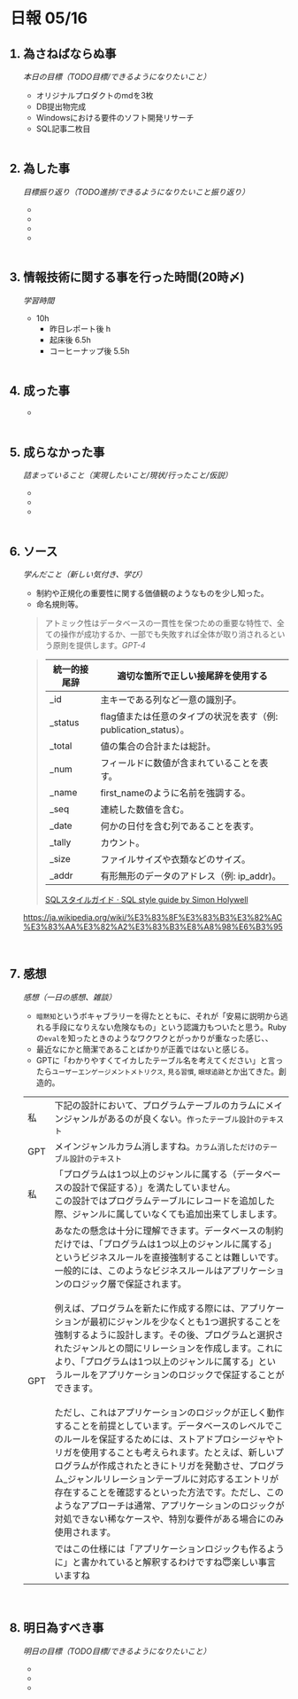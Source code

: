 # 日報 05/16


<ol>

## <li>為さねばならぬ事</li>

*本日の目標（TODO目標/できるようになりたいこと）*

  - オリジナルプロダクトのmdを3枚
  - DB提出物完成
  - Windowsにおける要件のソフト開発リサーチ
  - SQL記事二枚目

<br>

## <li>為した事</li>

*目標振り返り（TODO進捗/できるようになりたいこと振り返り）*

  - 
  - 
  - 
  - 

<br>


## <li>情報技術に関する事を行った時間(20時〆)</li>

*学習時間*

  - 10h
    - 昨日レポート後 h
    - 起床後 6.5h
    - コーヒーナップ後 5.5h

<br>


## <li>成った事</li>

  - 

<br>


## <li>成らなかった事</li>

*詰まっていること（実現したいこと/現状/行ったこと/仮説）*

  - 
  - 
  - 

<br>


## <li>ソース</li>

*学んだこと（新しい気付き、学び）*

  - 制約や正規化の重要性に関する価値観のようなものを少し知った。
  - 命名規則等。

  >アトミック性はデータベースの一貫性を保つための重要な特性で、全ての操作が成功するか、一部でも失敗すれば全体が取り消されるという原則を提供します。*GPT-4*

>|統一的接尾辞|適切な箇所で正しい接尾辞を使用する|
>|-|-|
>| _id | 主キーである列など一意の識別子。 |
>| _status | flag値または任意のタイプの状況を表す（例: publication_status）。 |
>| _total | 値の集合の合計または総計。 |
>| _num | フィールドに数値が含まれていることを表す。 |
>| _name | first_nameのように名前を強調する。 |
>| _seq | 連続した数値を含む。 |
>| _date | 何かの日付を含む列であることを表す。 |
>| _tally | カウント。 |
>| _size | ファイルサイズや衣類などのサイズ。 |
>| _addr | 有形無形のデータのアドレス（例: ip_addr)。 |
>
>[SQLスタイルガイド · SQL style guide by Simon Holywell](https://www.sqlstyle.guide/ja/)

https://ja.wikipedia.org/wiki/%E3%83%8F%E3%83%B3%E3%82%AC%E3%83%AA%E3%82%A2%E3%83%B3%E8%A8%98%E6%B3%95

<br>


## <li>感想</li>

*感想（一日の感想、雑談）*

  - `暗黙知`というボキャブラリーを得たとともに、それが「安易に説明から逃れる手段になりえない危険なもの」という認識力もついたと思う。Rubyの`eval`を知ったときのようなワクワクとがっかりが重なった感じ、、
  - 最近なにかと簡潔であることばかりが正義ではないと感じる。
  - GPTに「わかりやすくてイカしたテーブル名を考えてください」と言ったら`ユーザーエンゲージメントメトリクス`, `見る習慣`, `眼球追跡`とか出てきた。創造的。

  |||
  |-|-|
  | 私  | 下記の設計において、プログラムテーブルのカラムにメインジャンルがあるのが良くない。`作ったテーブル設計のテキスト` |
  | GPT | メインジャンルカラム消しますね。`カラム消しただけのテーブル設計のテキスト` |
  | 私  | 「プログラムは1つ以上のジャンルに属する（データベースの設計で保証する）」を満たしていません。<br>この設計ではプログラムテーブルにレコードを追加した際、ジャンルに属していなくても追加出来てしまします。 |
  | GPT | あなたの懸念は十分に理解できます。データベースの制約だけでは、「プログラムは1つ以上のジャンルに属する」というビジネスルールを直接強制することは難しいです。一般的には、このようなビジネスルールはアプリケーションのロジック層で保証されます。<br><br>例えば、プログラムを新たに作成する際には、アプリケーションが最初にジャンルを少なくとも1つ選択することを強制するように設計します。その後、プログラムと選択されたジャンルとの間にリレーションを作成します。これにより、「プログラムは1つ以上のジャンルに属する」というルールをアプリケーションのロジックで保証することができます。<br><br>ただし、これはアプリケーションのロジックが正しく動作することを前提としています。データベースのレベルでこのルールを保証するためには、ストアドプロシージャやトリガを使用することも考えられます。たとえば、新しいプログラムが作成されたときにトリガを発動させ、プログラム_ジャンルリレーションテーブルに対応するエントリが存在することを確認するといった方法です。ただし、このようなアプローチは通常、アプリケーションのロジックが対処できない稀なケースや、特別な要件がある場合にのみ使用されます。 |
  |  | ではこの仕様には「アプリケーションロジックも作るように」と書かれていると解釈するわけですね😇楽しい事言いますね |



<br>


## <li>明日為すべき事</li>

*明日の目標（TODO目標/できるようになりたいこと）*

  - 
  - 
  - 

<!-- end -->

<br>

</ol>


